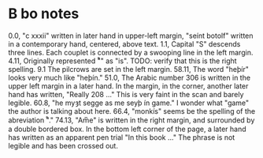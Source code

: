# B bo notes

0.0, "c xxxii" written in later hand in upper-left margin, "seínt botolf" written in a contemporary hand, centered, above text.
1.1, Capital "S" descends three lines. Each couplet is connected by a swooping line in the left margin.
4.11, Originally represented "᷒" as "is". TODO: verify that this is the right spelling.
9.1 The pilcrows are set in the left margin.
58.11, The word "heþír" looks very much like "heþín."
51.0, The Arabic number 306 is written in the upper left margin in a later hand. In the margin, in the corner, another later hand has written, "Really 208 ..." This is very faint in the scan and barely legible.
60.8, "he myȝt segge as me seyþ ín game." I wonder what "game" the author is talking about here.
66.4, "monkís" seems be the spelling of the abreviation "᷒."
74.13, "Am̅e" is written in the right margin, and surrounded by a double bordered box. In the bottom left corner of the page, a later hand has written as an apparent pen trial "In this book ..." The phrase is not legible and has been crossed out.